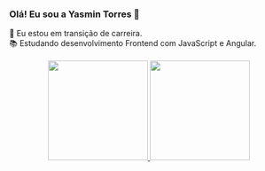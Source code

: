 ### Olá! Eu sou a Yasmin Torres 👋


<div>
🔭 Eu estou em transição de carreira.</br>
📚 Estudando desenvolvimento Frontend com JavaScript e Angular.</br>
</div></br>

<div align="center">
  <a href="https://github.com/YasminTorresF">
  <img height="180em" src="https://github-readme-stats.vercel.app/api?username=YasminTorresF&show_icons=true&theme=dracula&include_all_commits=true&count_private=true"/>
  <img height="180em" src="https://github-readme-stats.vercel.app/api/top-langs/?username=YasminTorresF&layout=compact&langs_count=7&theme=dracula"/>
</div>
